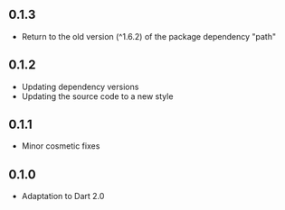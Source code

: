 ## 0.1.3

- Return to the old version (^1.6.2) of the package dependency "path"

## 0.1.2

- Updating dependency versions
- Updating the source code to a new style

## 0.1.1

- Minor cosmetic fixes

## 0.1.0

- Adaptation to Dart 2.0
